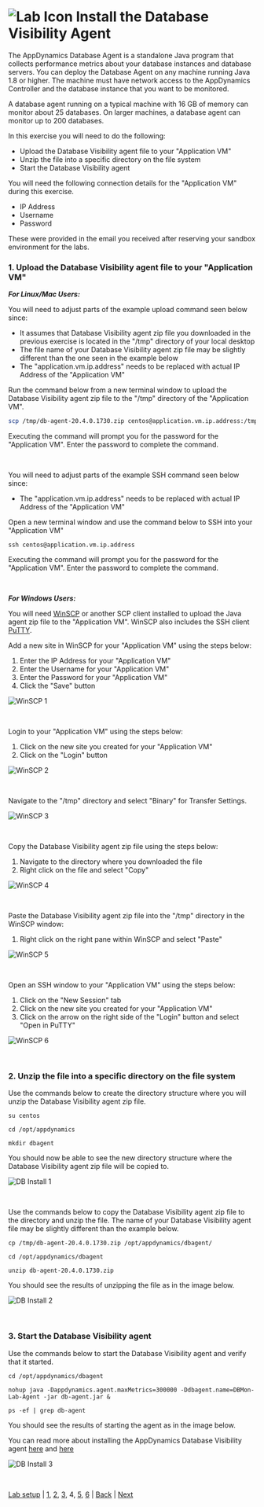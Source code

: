 ![Lab Icon](./assets/images/lab-icon.png) Install the Database Visibility Agent
=========================================================================

The AppDynamics Database Agent is a standalone Java program that collects performance metrics about your database instances and database servers. You can deploy the Database Agent on any machine running Java 1.8 or higher. The machine must have network access to the AppDynamics Controller and the database instance that you want to be monitored.

A database agent running on a typical machine with 16 GB of memory can monitor about 25 databases. On larger machines, a database agent can monitor up to 200 databases.

In this exercise you will need to do the following:
- Upload the Database Visibility agent file to your "Application VM"
- Unzip the file into a specific directory on the file system
- Start the Database Visibility agent


You will need the following connection details for the "Application VM" during this exercise.

- IP Address
- Username
- Password

These were provided in the email you received after reserving your sandbox environment for the labs.

### **1.** Upload the Database Visibility agent file to your "Application VM"


***For Linux/Mac Users:***

You will need to adjust parts of the example upload command seen below since:

- It assumes that Database Visibility agent zip file you downloaded in the previous exercise is located in the "/tmp" directory of your local desktop
- The file name of your Database Visibility agent zip file may be slightly different than the one seen in the example below
- The "application.vm.ip.address" needs to be replaced with actual IP Address of the "Application VM"

Run the command below from a new terminal window to upload the Database Visibility agent zip file to the "/tmp" directory of the "Application VM".  

```bash
scp /tmp/db-agent-20.4.0.1730.zip centos@application.vm.ip.address:/tmp/
```

Executing the command will prompt you for the password for the "Application VM".  Enter the password to complete the command.

<br>

You will need to adjust parts of the example SSH command seen below since:
- The "application.vm.ip.address" needs to be replaced with actual IP Address of the "Application VM"

Open a new terminal window and use the command below to SSH into your "Application VM"

```
ssh centos@application.vm.ip.address
```

Executing the command will prompt you for the password for the "Application VM".  Enter the password to complete the command.

<br>

***For Windows Users:***

You will need [WinSCP](https://winscp.net/download/WinSCP-5.17.2-Setup.exe) or another SCP client installed to upload the Java agent zip file to the "Application VM".  WinSCP also includes the SSH client [PuTTY](https://www.putty.org/).
<br>

Add a new site in WinSCP for your "Application VM" using the steps below:

1. Enter the IP Address for your "Application VM"
2. Enter the Username for your "Application VM"
3. Enter the Password for your "Application VM"
4. Click the "Save" button

![WinSCP 1](./assets/images/04-winscp-01.png)

<br>

Login to your "Application VM" using the steps below:

1. Click on the new site you created for your "Application VM"
2. Click on the "Login" button

![WinSCP 2](./assets/images/04-winscp-02.png)

<br>

Navigate to the "/tmp" directory and select "Binary" for Transfer Settings.

![WinSCP 3](./assets/images/04-winscp-03.png)

<br>

Copy the Database Visibility agent zip file using the steps below:

1. Navigate to the directory where you downloaded the file
2. Right click on the file and select "Copy"

![WinSCP 4](./assets/images/04-winscp-04.png)

<br>

Paste the Database Visibility agent zip file into the "/tmp" directory in the WinSCP window:

1. Right click on the right pane within WinSCP and select "Paste"

![WinSCP 5](./assets/images/04-winscp-05.png)

<br>

Open an SSH window to your "Application VM" using the steps below:

1. Click on the "New Session" tab
2. Click on the new site you created for your "Application VM"
3. Click on the arrow on the right side of the "Login" button and select "Open in PuTTY"


![WinSCP 6](./assets/images/04-winscp-06.png)

<br>

### **2.** Unzip the file into a specific directory on the file system

Use the commands below to create the directory structure where you will unzip the Database Visibility agent zip file.

```
su centos

cd /opt/appdynamics

mkdir dbagent
```
You should now be able to see the new directory structure where the Database Visibility agent zip file will be copied to.

![DB Install 1](./assets/images/04-dbagent-install-01.png)

<br>

Use the commands below to copy the Database Visibility agent zip file to the directory and unzip the file.  The name of your Database Visibility agent file may be slightly different than the example below.

```
cp /tmp/db-agent-20.4.0.1730.zip /opt/appdynamics/dbagent/

cd /opt/appdynamics/dbagent

unzip db-agent-20.4.0.1730.zip
```

You should see the results of unzipping the file as in the image below.

![DB Install 2](./assets/images/04-dbagent-install-02.png)

<br>


### **3.** Start the Database Visibility agent

Use the commands below to start the Database Visibility agent and verify that it started.

```
cd /opt/appdynamics/dbagent

nohup java -Dappdynamics.agent.maxMetrics=300000 -Ddbagent.name=DBMon-Lab-Agent -jar db-agent.jar &

ps -ef | grep db-agent
```

You should see the results of starting the agent as in the image below.

You can read more about installing the AppDynamics Database Visibility agent [here](https://docs.appdynamics.com/display/latest/Overview+of+Database+Visibility) and [here](https://docs.appdynamics.com/display/latest/Install+the+Database+Agent)

![DB Install 3](./assets/images/04-dbagent-install-03.png)


<br>

[Lab setup](lab-exercise-00.md) | [1](lab-exercise-01.md), [2](lab-exercise-02.md), [3](lab-exercise-03.md), 4, [5](lab-exercise-05.md), [6](lab-exercise-06.md) | [Back](lab-exercise-03.md) | [Next](lab-exercise-05.md)

